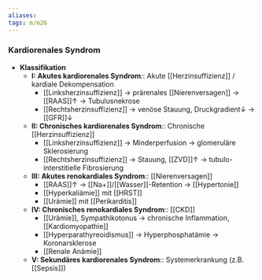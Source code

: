 ```yaml
---
aliases: 
tags: m/m26
---
```

### Kardiorenales Syndrom
- **Klassifikation**
	- **I: Akutes kardiorenales Syndrom**:: Akute [[Herzinsuffizienz]] / kardiale Dekompensation
		- [[Linksherzinsuffizienz]] → prärenales [[Nierenversagen]] → [[RAAS]]↑ → Tubulusnekrose
		- [[Rechtsherzinsuffizienz]] → venöse Stauung, Druckgradient↓ → [[GFR]]↓
	- **II: Chronisches kardiorenales Syndrom**:: Chronische [[Herzinsuffizienz]]
		- [[Linksherzinsuffizienz]] → Minderperfusion → glomeruläre Sklerosierung
		- [[Rechtsherzinsuffizienz]] → Stauung, [[ZVD]]↑ → tubulo-interstitielle Fibrosierung
	- **III: Akutes renokardiales Syndrom**::  [[Nierenversagen]]
		- [[RAAS]]↑ → [[Na+]]/[[Wasser]]-Retention → [[Hypertonie]]
		- [[Hyperkaliämie]] mit [[HRST]]
		- [[Urämie]] mit [[Perikarditis]]
	- **IV: Chronisches renokardiales Syndrom**:: [[CKD]]
		- [[Urämie]], Sympathikotonus → chronische Inflammation, [[Kardiomyopathie]]
		- [[Hyperparathyreoidismus]] → Hyperphosphatämie → Koronarsklerose
		- [[Renale Anämie]]
	- **V: Sekundäres kardiorenales Syndrom**:: Systemerkrankung (z.B. [[Sepsis]])